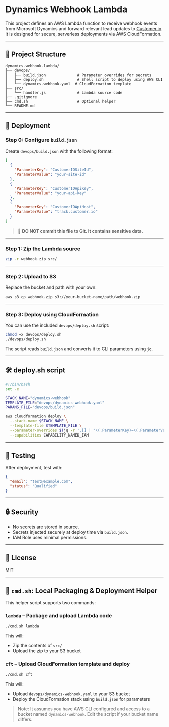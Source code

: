 # Dynamics Webhook Lambda

This project defines an AWS Lambda function to receive webhook events from Microsoft Dynamics and forward relevant lead updates to [Customer.io](https://customer.io). It is designed for secure, serverless deployments via AWS CloudFormation.

---

## 📁 Project Structure

```
dynamics-webhook-lambda/
├── devops/
│   ├── build.json              # Parameter overrides for secrets
│   ├── deploy.sh               # Shell script to deploy using AWS CLI
│   └── dynamics-webhook.yaml  # CloudFormation template
├── src/
│   └── handler.js              # Lambda source code
├── .gitignore
├── cmd.sh                      # Optional helper
└── README.md
```

---

## 🚀 Deployment

### Step 0: Configure `build.json`

Create `devops/build.json` with the following format:

```json
[
  {
    "ParameterKey": "CustomerIOSiteId",
    "ParameterValue": "your-site-id"
  },
  {
    "ParameterKey": "CustomerIOApiKey",
    "ParameterValue": "your-api-key"
  },
  {
    "ParameterKey": "CustomerIOApiHost",
    "ParameterValue": "track.customer.io"
  }
]
```

> 🔐 **DO NOT commit this file to Git. It contains sensitive data.**

---

### Step 1: Zip the Lambda source

```bash
zip -r webhook.zip src/
```

---

### Step 2: Upload to S3

Replace the bucket and path with your own:

```bash
aws s3 cp webhook.zip s3://your-bucket-name/path/webhook.zip
```

---

### Step 3: Deploy using CloudFormation

You can use the included `devops/deploy.sh` script:

```bash
chmod +x devops/deploy.sh
./devops/deploy.sh
```

The script reads `build.json` and converts it to CLI parameters using `jq`.

---

## 🛠️ deploy.sh script

```bash
#!/bin/bash
set -e

STACK_NAME="dynamics-webhook"
TEMPLATE_FILE="devops/dynamics-webhook.yaml"
PARAMS_FILE="devops/build.json"

aws cloudformation deploy \
  --stack-name $STACK_NAME \
  --template-file $TEMPLATE_FILE \
  --parameter-overrides $(jq -r '.[] | "\(.ParameterKey)=\(.ParameterValue)"' $PARAMS_FILE) \
  --capabilities CAPABILITY_NAMED_IAM
```

---

## 🧪 Testing

After deployment, test with:

```json
{
  "email": "test@example.com",
  "status": "Qualified"
}
```

---

## 🔒 Security

- No secrets are stored in source.
- Secrets injected securely at deploy time via `build.json`.
- IAM Role uses minimal permissions.

---

## 📜 License

MIT


---

## 🧪 `cmd.sh`: Local Packaging & Deployment Helper

This helper script supports two commands:

### `lambda` – Package and upload Lambda code

```bash
./cmd.sh lambda
```

This will:
- Zip the contents of `src/`
- Upload the zip to your S3 bucket

### `cft` – Upload CloudFormation template and deploy

```bash
./cmd.sh cft
```

This will:
- Upload `devops/dynamics-webhook.yaml` to your S3 bucket
- Deploy the CloudFormation stack using `build.json` for parameters

> Note: It assumes you have AWS CLI configured and access to a bucket named `dynamics-webhook`. Edit the script if your bucket name differs.